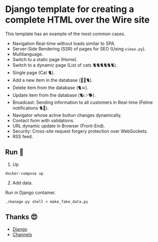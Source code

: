 # Django template for creating a complete HTML over the Wire site

This template has an example of the most common cases.

- Navigation Real-time without loads similar to SPA.
- Server-Side Rendering (SSR) of pages for SEO (Using `views.py`).
- Multilanguage.
- Switch to a static page (Home).
- Switch to a dynamic page (List of cats 🐈🐈🐈🐈🐈🐈).
- Single page (Cat 🐈).
- Add a new item in the database (👶🏻🐈).
- Delete item from the database (🐈☠).
- Update item from the database (🐈👉🐕).
- Broadcast: Sending information to all customers in Real-time (Feline notifications 🐈📢).
- Navigator whose active buttun changes dynamically.
- Contact form with validations.
- URL dynamic update in Browser (Front-End).
- Security: Cross-site request forgery protection over WebSockets.
- RSS feed.

## Run 🏃

1. Up

```
docker-compose up
```

2. Add data. 

Run in Django container.

```
./manage.py shell < make_fake_data.py
```

## Thanks 😍

- [Django](https://www.djangoproject.com/)
- [Channels](https://channels.readthedocs.io/en/stable/)
